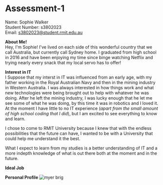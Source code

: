 # Assessment-1

Name: Sophie Walker  
Student Number: s3802023  
Email: s3802023@student.rmit.edu.au

**About Me!**  
Hey, I'm Sophie! I've lived on each side of this wonderful country that we call Australia, but currently call Sydney home. I graduated from high school in 2016 and have been enjoying my time since binge watching Netflix and trying nearly every snack that my local servo has to offer! 

**Interest in IT**  
I Suppose that my interst in IT was influenced from an early age, with my father working in the Royal Australian Navy and then in the mining industry in Western Australia. I was always interested in how things work and what new technologies were being brought out to help with whatever he was doing. After he left the mining industry, I was lucky enough that he let me see some of what he was doing, by this time it was in robotics and I loved it.  
At the moment I have little to no IT experience (*apart from the small amount of high school coding that I did*), but I am excited to see everything to know and learn.

I chose to come to RMIT University because I knew that with the endless possibilities that the future can have, I wanted to be with a University that could help me understand it the best.

What I expect to learn from my studies is a better understanding of IT and a more indepth knowledge of what is out there both at the moment and in the future.

**Ideal Job**

**Personal Profile**
![myer brig](https://user-images.githubusercontent.com/55344920/65654744-28a51a80-e05d-11e9-9afa-f31c34edc389.JPG)


